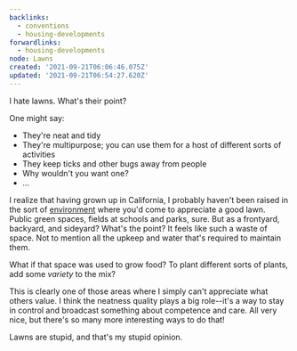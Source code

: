 ```yaml
---
backlinks:
  - conventions
  - housing-developments
forwardlinks:
  - housing-developments
node: Lawns
created: '2021-09-21T06:06:46.075Z'
updated: '2021-09-21T06:54:27.620Z'
---
```

I hate lawns. What's their point? 

One might say:

- They're neat and tidy
- They're multipurpose; you can use them for a host of different sorts of activities 
- They keep ticks and other bugs away from people
- Why wouldn't you want one?
- ...

I realize that having grown up in California, I probably haven't been raised in the sort of [environment](housing-developments.md) where you'd come to appreciate a good lawn. Public green spaces, fields at schools and parks, sure. But as a frontyard, backyard, and sideyard? What's the point? It feels like such a waste of space. Not to mention all the upkeep and water that's required to maintain them. 

What if that space was used to grow food? To plant different sorts of plants, add some *variety* to the mix? 

This is clearly one of those areas where I simply can't appreciate what others value. I think the neatness quality plays a big role--it's a way to stay in control and broadcast something about competence and care. All very nice, but there's so many more interesting ways to do that! 

Lawns are stupid, and that's my stupid opinion. 
